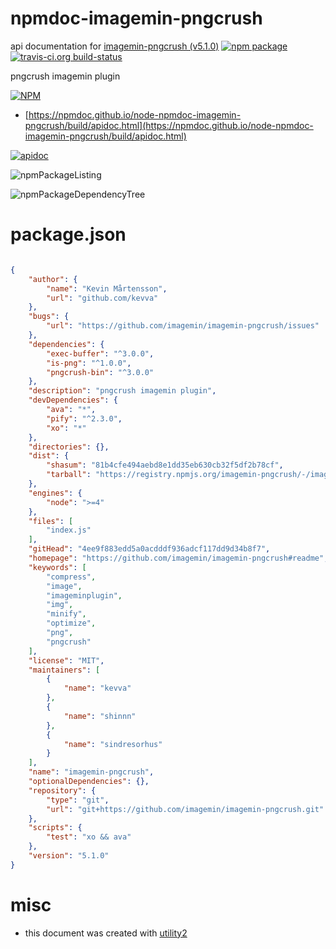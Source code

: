 # npmdoc-imagemin-pngcrush

api documentation for  [imagemin-pngcrush (v5.1.0)](https://github.com/imagemin/imagemin-pngcrush#readme)  [![npm package](https://img.shields.io/npm/v/npmdoc-imagemin-pngcrush.svg?style=flat-square)](https://www.npmjs.org/package/npmdoc-imagemin-pngcrush) [![travis-ci.org build-status](https://api.travis-ci.org/npmdoc/node-npmdoc-imagemin-pngcrush.svg)](https://travis-ci.org/npmdoc/node-npmdoc-imagemin-pngcrush)

pngcrush imagemin plugin

[![NPM](https://nodei.co/npm/imagemin-pngcrush.png?downloads=true&downloadRank=true&stars=true)](https://www.npmjs.com/package/imagemin-pngcrush)

- [https://npmdoc.github.io/node-npmdoc-imagemin-pngcrush/build/apidoc.html](https://npmdoc.github.io/node-npmdoc-imagemin-pngcrush/build/apidoc.html)

[![apidoc](https://npmdoc.github.io/node-npmdoc-imagemin-pngcrush/build/screenCapture.buildCi.browser.%252Ftmp%252Fbuild%252Fapidoc.html.png)](https://npmdoc.github.io/node-npmdoc-imagemin-pngcrush/build/apidoc.html)

![npmPackageListing](https://npmdoc.github.io/node-npmdoc-imagemin-pngcrush/build/screenCapture.npmPackageListing.svg)

![npmPackageDependencyTree](https://npmdoc.github.io/node-npmdoc-imagemin-pngcrush/build/screenCapture.npmPackageDependencyTree.svg)



# package.json

```json

{
    "author": {
        "name": "Kevin Mårtensson",
        "url": "github.com/kevva"
    },
    "bugs": {
        "url": "https://github.com/imagemin/imagemin-pngcrush/issues"
    },
    "dependencies": {
        "exec-buffer": "^3.0.0",
        "is-png": "^1.0.0",
        "pngcrush-bin": "^3.0.0"
    },
    "description": "pngcrush imagemin plugin",
    "devDependencies": {
        "ava": "*",
        "pify": "^2.3.0",
        "xo": "*"
    },
    "directories": {},
    "dist": {
        "shasum": "81b4cfe494aebd8e1dd35eb630cb32f5df2b78cf",
        "tarball": "https://registry.npmjs.org/imagemin-pngcrush/-/imagemin-pngcrush-5.1.0.tgz"
    },
    "engines": {
        "node": ">=4"
    },
    "files": [
        "index.js"
    ],
    "gitHead": "4ee9f883edd5a0acdddf936adcf117dd9d34b8f7",
    "homepage": "https://github.com/imagemin/imagemin-pngcrush#readme",
    "keywords": [
        "compress",
        "image",
        "imageminplugin",
        "img",
        "minify",
        "optimize",
        "png",
        "pngcrush"
    ],
    "license": "MIT",
    "maintainers": [
        {
            "name": "kevva"
        },
        {
            "name": "shinnn"
        },
        {
            "name": "sindresorhus"
        }
    ],
    "name": "imagemin-pngcrush",
    "optionalDependencies": {},
    "repository": {
        "type": "git",
        "url": "git+https://github.com/imagemin/imagemin-pngcrush.git"
    },
    "scripts": {
        "test": "xo && ava"
    },
    "version": "5.1.0"
}
```



# misc
- this document was created with [utility2](https://github.com/kaizhu256/node-utility2)
